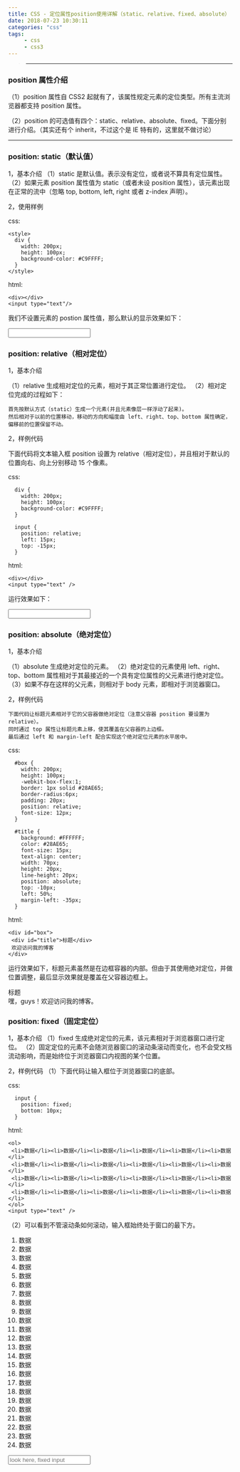 ```yaml
---
title: CSS - 定位属性position使用详解（static、relative、fixed、absolute）
date: 2018-07-23 10:30:11
categories: "css"
tags:
     - css
     - css3
---
```


> ***

### position 属性介绍

（1）position 属性自 CSS2 起就有了，该属性规定元素的定位类型。所有主流浏览器都支持 position 属性。

（2）position 的可选值有四个：static、relative、absolute、fixed。下面分别进行介绍。（其实还有个 inherit，不过这个是 IE 特有的，这里就不做讨论）

 ***

 <!-- more -->

### position: static（默认值）

1，基本介绍
（1）static 是默认值。表示没有定位，或者说不算具有定位属性。
（2）如果元素 position 属性值为 static（或者未设 position 属性），该元素出现在正常的流中（忽略 top, bottom, left, right 或者 z-index 声明）。

2，使用样例

css: 
```
<style>
  div {
    width: 200px;
    height: 100px;
    background-color: #C9FFFF;
  }
</style>
```
html: 
```
<div></div>
<input type="text"/>
````

我们不设置元素的 postion 属性值，那么默认的显示效果如下：

<div class="position-static"></div> <input type="text"/>

### position: relative（相对定位） 

1，基本介绍

（1）relative 生成相对定位的元素，相对于其正常位置进行定位。
（2）相对定位完成的过程如下：

    首先按默认方式（static）生成一个元素(并且元素像层一样浮动了起来)。
    然后相对于以前的位置移动，移动的方向和幅度由 left、right、top、bottom 属性确定，偏移前的位置保留不动。


2，样例代码

下面代码将文本输入框 position 设置为 relative（相对定位），并且相对于默认的位置向右、向上分别移动 15 个像素。

css:
```
  div {
    width: 200px;
    height: 100px;
    background-color: #C9FFFF;
  }
   
  input {
    position: relative;
    left: 15px;
    top: -15px;
  }
```
 html:
 ```
<div></div>
<input type="text" />
```

运行效果如下：

<div class="position-relative"></div> <input type="text" class="position-relative-input"/>

### position: absolute（绝对定位）

1，基本介绍

（1）absolute 生成绝对定位的元素。
（2）绝对定位的元素使用 left、right、top、bottom 属性相对于其最接近的一个具有定位属性的父元素进行绝对定位。
（3）如果不存在这样的父元素，则相对于 body 元素，即相对于浏览器窗口。

2，样例代码

    下面代码让标题元素相对于它的父容器做绝对定位（注意父容器 position 要设置为 relative）。
    同时通过 top 属性让标题元素上移，使其覆盖在父容器的上边框。
    最后通过 left 和 margin-left 配合实现这个绝对定位元素的水平居中。

css:
```
  #box {
    width: 200px;
    height: 100px;
    -webkit-box-flex:1;
    border: 1px solid #28AE65;
    border-radius:6px;
    padding: 20px;
    position: relative;
    font-size: 12px;
  }
 
  #title {
    background: #FFFFFF;
    color: #28AE65;
    font-size: 15px;
    text-align: center;
    width: 70px;
    height: 20px;
    line-height: 20px;
    position: absolute;
    top: -10px;
    left: 50%;
    margin-left: -35px;
  }
```
html:
 ```
<div id="box">
  <div id="title">标题</div>
  欢迎访问我的博客
</div>
```
运行效果如下，标题元素虽然是在边框容器的内部。但由于其使用绝对定位，并做位置调整，最后显示效果就是覆盖在父容器边框上。

<div class="position-absolute">
  <div class="position-absolute-title">标题</div>
  嘿，guys！欢迎访问我的博客。
</div>

### position: fixed（固定定位）

1，基本介绍
（1）fixed 生成绝对定位的元素，该元素相对于浏览器窗口进行定位。
（2）固定定位的元素不会随浏览器窗口的滚动条滚动而变化，也不会受文档流动影响，而是始终位于浏览器窗口内视图的某个位置。

2，样例代码
（1）下面代码让输入框位于浏览器窗口的底部。
	
css:
```
  input {
    position: fixed;
    bottom: 10px;
  }
```
html:
 ```
<ol>
  <li>数据</li><li>数据</li><li>数据</li><li>数据</li><li>数据</li><li>数据</li>
  <li>数据</li><li>数据</li><li>数据</li><li>数据</li><li>数据</li><li>数据</li>
  <li>数据</li><li>数据</li><li>数据</li><li>数据</li><li>数据</li><li>数据</li>
  <li>数据</li><li>数据</li><li>数据</li><li>数据</li><li>数据</li><li>数据</li>
</ol>
<input type="text" />
```
（2）可以看到不管滚动条如何滚动，输入框始终处于窗口的最下方。

<ol>
  <li>数据</li><li>数据</li><li>数据</li><li>数据</li><li>数据</li><li>数据</li>
  <li>数据</li><li>数据</li><li>数据</li><li>数据</li><li>数据</li><li>数据</li>
  <li>数据</li><li>数据</li><li>数据</li><li>数据</li><li>数据</li><li>数据</li>
  <li>数据</li><li>数据</li><li>数据</li><li>数据</li><li>数据</li><li>数据</li>
</ol>
<input type="text" class="position-fixed-input" placeholder="look here, fixed input"/>